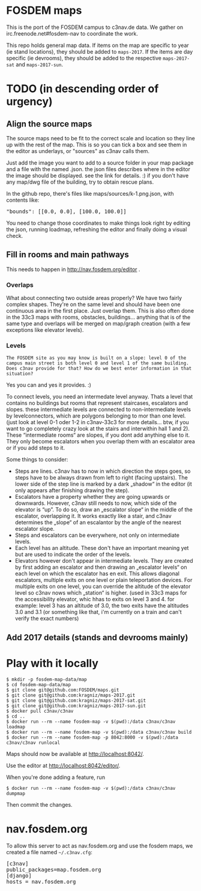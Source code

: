 FOSDEM maps
===========

This is the port of the FOSDEM campus to c3nav.de data. We gather on irc.freenode.net#fosdem-nav to coordinate the work.

This repo holds general map data. If items on the map are specific to year (ie
stand locations), they should be added to `maps-2017`. If the items are day
specific (ie devrooms), they should be added to the respective `maps-2017-sat`
and `maps-2017-sun`.

# TODO (in descending order of urgency)
## Align the source maps
The source maps need to be fit to the correct scale and location so they line up with the rest of the map.
This is so you can tick a box and see them in the editor as underlays, or "sources" as c3nav calls them.

Just add the image you want to add to a source folder in your map package and a file with the named <imagefilename>.json. the json files describes where in the editor the image should be displayed. see the link for details. :) if you don't have any map/dwg file of the building, try to obtain rescue plans.

In the github repo, there's files like maps/sources/k-1.png.json, with contents like:
<pre>"bounds": [[0.0, 0.0], [100.0, 100.0]]</pre>

You need to change those coordinates to make things look right by editing the json, running loadmap, refreshing the editor and finally doing a visual check.

## Fill in rooms and main pathways
This needs to happen in http://nav.fosdem.org/editor . 

### Overlaps
 What about connecting two outside areas properly? We have two fairly complex shapes. They're on the same level and should have been one continuous area in the first place.
Just overlap them. This is also often done in the 33c3 maps with rooms, obstacles, buildings… anything that is of the same type and overlaps will be merged on map/graph creation (with a few exceptions like elevator levels). 

### Levels
    The FOSDEM site as you may know is built on a slope: level 0 of the
    campus main street is both level 0 and level 1 of the same building.
    Does c3nav provide for that? How do we best enter information in that
    situation?

Yes you can and yes it provides. :)

To connect levels, you need an intermedate level anyway. Thats a level that contains no buildings but rooms that represent staircases, escalators and slopes. these intermediate levels are connected to non-intermediate levels by levelconnectors, which are polygons belonging to mor than one level. (just look at level 0-1 oder 1-2 in c3nav-33c3 for more details… btw, if you want to go completely crazy look at the stairs and interwithin hall 1 and 2). These “intermediate rooms“ are slopes, if you dont add anything else to it. They only become escalators when you overlap them with an escalator area or if you add steps to it.

Some things to consider:
- Steps are lines. c3nav has to now in which direction the steps goes, so steps have to be always drawn from left to right (facing upstairs). The lower side of the step line is marked by a dark „shadow“ in the editor (it only appears after finishing drawing the step).
- Escalators have a property whether they are going upwards or downwards. However, c3nav still needs to now, which side of the elevator is “up”. To do so, draw an „escalator slope“ in the middle of the escalator, overlapping it. It works exactly like a stair, and c3nav determines the „slope“ of an escalantor by the angle of the nearest escalator slope.
- Steps and escalators can be everywhere, not only on intermediate levels.
- Each level has an altitude. These don't have an important meaning yet but are used to indicate the order of the levels.
- Elevators however don't appear in intermediate levels. They are created by first adding an escalator and then drawing an „escalator levels“ on each level on which the escalator has en exit. This allows diagonal escalators, multiple exits on one level or plain teleportation devices. For multiple exits on one level, you can override the altitude of the elevator level so c3nav nows which „station“ is higher. (used in 33c3 maps for the accessibility elevator, whic hhas to exits on level 3 and 4. for example: level 3 has an altitude of 3.0, the two exits have the altitudes 3.0 and 3.1 (or something like that, i'm currently on a train and can't verify the exact numbers)

## Add 2017 details (stands and devrooms mainly)

# Play with it locally

    $ mkdir -p fosdem-map-data/map
    $ cd fosdem-map-data/map
    $ git clone git@github.com:FOSDEM/maps.git
    $ git clone git@github.com:kragniz/maps-2017.git
    $ git clone git@github.com:kragniz/maps-2017-sat.git
    $ git clone git@github.com:kragniz/maps-2017-sun.git
    $ docker pull c3nav/c3nav
    $ cd ..
    $ docker run --rm --name fosdem-map -v $(pwd):/data c3nav/c3nav loadmap
    $ docker run --rm --name fosdem-map -v $(pwd):/data c3nav/c3nav build
    $ docker run --rm --name fosdem-map -p 8042:8000 -v $(pwd):/data c3nav/c3nav runlocal

Maps should now be available at <http://localhost:8042/>.

Use the editor at <http://localhost:8042/editor/>.

When you're done adding a feature, run

    $ docker run --rm --name fosdem-map -v $(pwd):/data c3nav/c3nav dumpmap

Then commit the changes.

# nav.fosdem.org
To allow this server to act as nav.fosdem.org and use the fosdem maps, we created a file named `~/.c3nav.cfg`:
<pre>
[c3nav]
public_packages=map.fosdem.org
[django]
hosts = nav.fosdem.org
</pre>
